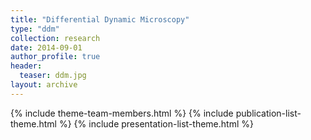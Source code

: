 ```yaml
---
title: "Differential Dynamic Microscopy"
type: "ddm"
collection: research
date: 2014-09-01
author_profile: true
header:
  teaser: ddm.jpg
layout: archive
---
```


{% include theme-team-members.html %}
{% include publication-list-theme.html %}
{% include presentation-list-theme.html %}